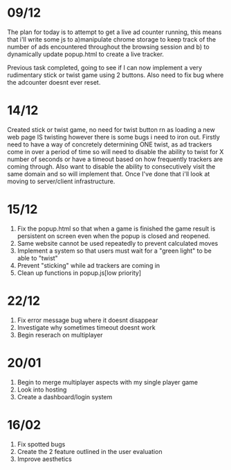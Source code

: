# 09/12
The plan for today is to attempt to get a live ad counter running, this means that i'll write some js to a)manipulate chrome storage to keep track of the number of ads encountered throughout the browsing session and b) to dynamically update popup.html to create a live tracker.

Previous task completed, going to see if I can now implement a very rudimentary stick or twist game using 2 buttons. Also need to fix bug where the adcounter doesnt ever reset.

# 14/12
Created stick or twist game, no need for twist button rn as loading a new web page IS twisting however there is some bugs i need to iron out. Firstly need to have a way of concretely determining ONE twist, as ad trackers come in over a period of time so will need to disable the ability to twist for X number of seconds or have a timeout based on how frequently trackers are coming through. Also want to disable the ability to consecutively visit the same domain and so will implement that. Once I've done that i'll look at moving to server/client infrastructure.

# 15/12

1. Fix the popup.html so that when a game is finished the game result is persistent on screen even when the popup is closed and reopened.
2. Same website cannot be used repeatedly to prevent calculated moves
3. Implement a system so that users must wait for a "green light" to be able to "twist"
4. Prevent "sticking" while ad trackers are coming in
5. Clean up functions in popup.js[low priority]

# 22/12
1. Fix error message bug where it doesnt disappear
2. Investigate why sometimes timeout doesnt work
3. Begin reserach on multiplayer

# 20/01
1. Begin to merge multiplayer aspects with my single player game
2. Look into hosting
3. Create a dashboard/login system


# 16/02
1. Fix spotted bugs
2. Create the 2 feature outlined in the user evaluation
3. Improve aesthetics